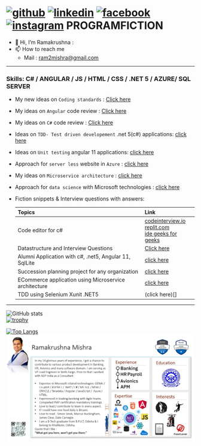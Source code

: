 
# [<img src='https://cdn.jsdelivr.net/npm/simple-icons@3.0.1/icons/github.svg' alt='github' height='40'>](https://github.com/programfiction)  [<img src='https://cdn.jsdelivr.net/npm/simple-icons@3.0.1/icons/linkedin.svg' alt='linkedin' height='40'>](https://www.linkedin.com/in/iamramakrushna/)  [<img src='https://cdn.jsdelivr.net/npm/simple-icons@3.0.1/icons/facebook.svg' alt='facebook' height='40'>](https://www.facebook.com/ram2mishra)  [<img src='https://cdn.jsdelivr.net/npm/simple-icons@3.0.1/icons/instagram.svg' alt='instagram' height='40'>](https://www.instagram.com/irammishra/)  PROGRAMFICTION


- 👋 Hi, I’m Ramakrushna :
- 📫 How to reach me 
  - Mail : ram2mishra@gmail.com
 
---

### Skills: C# / ANGULAR / JS / HTML / CSS / .NET 5 / AZURE/ SQL SERVER
- My new ideas on `Coding standards` : [Click here](https://github.com/programfiction/programfiction/blob/master/BriefCodeReview.md) 
- My ideas on `Angular` code review : [Click here](https://github.com/programfiction/programfiction/blob/master/AngCodeReview.md)
- My ideas on `C#` code review : [Click here](https://github.com/programfiction/programfiction/blob/master/CSharpCodeReview.md)
- Ideas on `TDD- Test driven developement` .net 5(c#) applications: [click here](https://github.com/programfiction/programfiction/blob/master/UnitestCSharp.md)
- Ideas on `Unit testing` angular 11 applications: [click here](https://github.com/programfiction/programfiction/blob/master/UnitestAngular.md)
- Approach for `server less` website in `Azure` : [click here](https://github.com/programfiction/programfiction/blob/master/ServerLessApp.md)
- My ideas on `Microservice architecture` : [click here](https://github.com/programfiction/programfiction/blob/master/MicroServiceArchitecture.md)
- Approach for `data science` with Microsoft technologies : [click here](https://github.com/programfiction/programfiction/blob/master/DataScience.md)
- Fiction snippets & Interview questions with answers:

    | Topics | Link   |
    | ---   | --- | 
    | Code editor for c# | [codeinterview.io](https://codeinterview.io/)<br /> [replit.com](https://replit.com/)  <br />[ide geeks for geeks](https://ide.geeksforgeeks.org/)|
    | Datastructure and Interview Questions | [Click here](https://github.com/programfiction/FictionSnippets) |
    | Alumni Application with c#, .net5, Angular 11, SqlLite | [click here](https://github.com/programfiction/Alumni-App) |
    | Succession planning project for any organization | [click here](https://github.com/programfiction/programfiction/blob/master/SuccessionPlanning.md) |
    | ECommerce application using Microservice architecture | [click here](https://github.com/programfiction/FictionShoppingCart/blob/main/README.md) |
    | TDD using Selenium Xunit .NET5 | (click here)[] |
---

![GitHub stats](https://github-readme-stats.vercel.app/api?username=programfiction&show_icons=true)  
[![trophy](https://github-profile-trophy.vercel.app/?username=programfiction)](https://github.com/programfiction)

[![Top Langs](https://github-readme-stats.vercel.app/api/top-langs/?username=programfiction)](https://github.com/programfiction/)
![Profile](https://github.com/programfiction/programfiction/blob/master/1.PNG)
